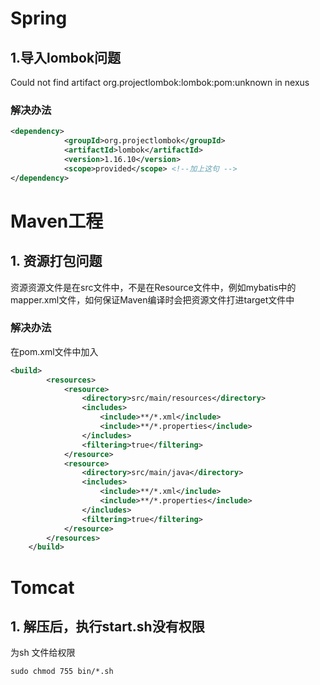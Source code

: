 # Spring

## 1.导入lombok问题

Could not find artifact org.projectlombok:lombok:pom:unknown in nexus

### 解决办法

```xml
<dependency>
            <groupId>org.projectlombok</groupId>
            <artifactId>lombok</artifactId>
            <version>1.16.10</version>
            <scope>provided</scope> <!--加上这句 -->
</dependency>
```

# Maven工程

## 1. 资源打包问题 

资源资源文件是在src文件中，不是在Resource文件中，例如mybatis中的mapper.xml文件，如何保证Maven编译时会把资源文件打进target文件中

### 解决办法 

在pom.xml文件中加入

```xml
<build>
        <resources>
            <resource>
                <directory>src/main/resources</directory>
                <includes>
                    <include>**/*.xml</include>
                    <include>**/*.properties</include>
                </includes>
                <filtering>true</filtering>
            </resource>
            <resource>
                <directory>src/main/java</directory>
                <includes>
                    <include>**/*.xml</include>
                    <include>**/*.properties</include>
                </includes>
                <filtering>true</filtering>
            </resource>
        </resources>
    </build>
```

# Tomcat

## 1. 解压后，执行start.sh没有权限

为sh 文件给权限

```shell
sudo chmod 755 bin/*.sh
```











